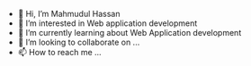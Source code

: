 - 👋 Hi, I’m Mahmudul Hassan
- 👀 I’m interested in Web application development
- 🌱 I’m currently learning about Web Application development
- 💞️ I’m looking to collaborate on ...
- 📫 How to reach me ...

<!---
mahmudHassan-CSE/mahmudHassan-CSE is a ✨ special ✨ repository because its `README.md` (this file) appears on your GitHub profile.
You can click the Preview link to take a look at your changes.
--->

